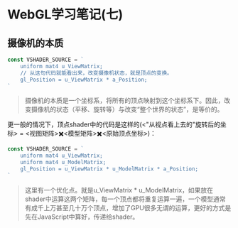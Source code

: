 # WebGL学习笔记\(七\)

## 摄像机的本质

```js
const VSHADER_SOURCE = `
    uniform mat4 u_ViewMatrix;
    // 从这句代码就能看出来，改变摄像机状态，就是顶点的变换。
    gl_Position = u_ViewMatrix * a_Position;
`
```

> 摄像机的本质是一个坐标系，将所有的顶点映射到这个坐标系下。因此，改变摄像机的状态（平移、旋转等）与改变“整个世界的状态”，是等价的。

更一般的情况下，顶点shader中的代码是这样的\(&lt;"从视点看上去的"旋转后的坐标&gt; = &lt;视图矩阵&gt;✖️&lt;模型矩阵&gt;✖️&lt;原始顶点坐标&gt;\)：

```js
const VSHADER_SOURCE = `
    uniform mat4 u_ViewMatrix;
    uniform mat4 u_ModelMatrix;
    gl_Position = u_ViewMatrix * u_ModelMatrix * a_Position;
`
```

> 这里有一个优化点。就是u\_ViewMatrix \* u\_ModelMatrix，如果放在shader中运算这两个矩阵，每一个顶点都将重复运算一遍，一个模型通常有成千上万甚至几十万个顶点，增加了GPU很多无谓的运算，更好的方式是先在JavaScript中算好，传递给shader。



